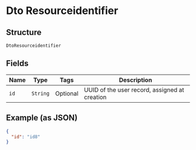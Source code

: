 
# Dto Resourceidentifier

## Structure

`DtoResourceidentifier`

## Fields

| Name | Type | Tags | Description |
|  --- | --- | --- | --- |
| `id` | `String` | Optional | UUID of the user record, assigned at creation |

## Example (as JSON)

```json
{
  "id": "id8"
}
```

